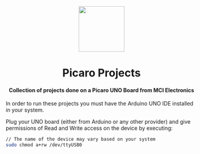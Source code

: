 <div>
  <div align="center" style="display: block; text-align: center;">
    <img src="https://upload.wikimedia.org/wikipedia/commons/thumb/8/87/Arduino_Logo.svg/1280px-Arduino_Logo.svg.png" width="120" />
  </div>
  <h1 align="center">Picaro Projects</h1>
  <h4 align="center">
    Collection of projects done on a Picaro UNO Board from MCI Electronics
  </h4>
</div>

In order to run these projects you must have the Arduino UNO IDE
installed in your system.

Plug your UNO board (either from Arduino or any other provider) and
give permissions of Read and Write access on the device by executing:

```sh
// The name of the device may vary based on your system
sudo chmod a+rw /dev/ttyUSB0
```
